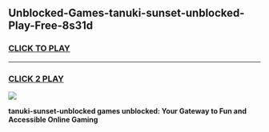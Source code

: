 
## Unblocked-Games-tanuki-sunset-unblocked-Play-Free-8s31d
<h3>
<a href="https://premium76.site?title=tanuki-sunset-unblocked&ref=17A">CLICK TO PLAY</a></h3>
<hr>

<h3>
<a href="https://premium76.site?title=tanuki-sunset-unblocked&ref=17A">CLICK 2 PLAY</a>
  
</h3>

<a href="https://premium76.site?title=tanuki-sunset-unblocked&ref=17A"><img src="https://clearcache.store/games.png"></a>


**tanuki-sunset-unblocked games unblocked: Your Gateway to Fun and Accessible Online Gaming**
